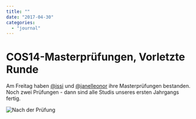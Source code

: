 ```yaml
---
title: ""
date: "2017-04-30"
categories: 
  - "journal"
---
```


# COS14-Masterprüfungen, Vorletzte Runde

Am Freitag haben [@issi]([[twitter.com/issi](https://twitter.com/issi?lang=de](https://twitter.com/issi?lang=de)) "Isabel Rößler (@issi) | Twitter") und [@janelleonor]([https://twitter.com/janelleonor](https://twitter.com/janelleonor) "Janel Leonor (@janelleonor) | Twitter") ihre Masterprüfungen bestanden. Noch zwei Prüfungen - dann sind alle Studis unseres ersten Jahrgangs fertig.

![Nach der Prüfung](images/i-wfCBPBW-L.jpg)
